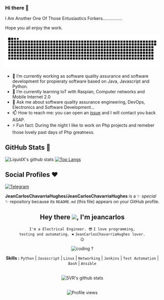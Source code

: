 ### Hi there 👋

I Am Another One Of Those Entusiastics Forkers................

Hope you all enjoy the work.

![snake gif](https://raw.githubusercontent.com/JeanCarlosChavarriaHughes/JeanCarlosChavarriaHughes/master/github-contribution-grid-snake.svg)

- 🔭 I’m currently working as software quality assurance and software development for propieraty software based on Java, Javascript and Python.
- 🌱 I’m currently learning IoT with Raspian, Computer networks and Mobile Internet 2.0
- 💬 Ask me about software quality assurance engineering, DevOps, Electronics and Software Development...
- 📫 How to reach me: you can open an [issue](https://github.com/JeanCarlosChavarriaHughes/JeanCarlosChavarriaHughes/issues) and I will contact you back ASAP.
- ⚡ Fun fact: During the night I like to work on Php projects and remeber those lovely past days of Php greatness.


## GitHub Stats 🌟

![LiquidX's github stats](https://github-readme-stats.vercel.app/api?username=JeanCarlosChavarriaHughes&theme=vue&count_private=true&show_icons=true&cache_seconds=1800)
[![Top Langs](https://github-readme-stats.vercel.app/api/top-langs/?username=JeanCarlosChavarriaHughes&layout=compact)](https://github.com/JeanCarlosChavarriaHughes/github-readme-stats)
<!-- ![counter](https://komarev.com/ghpvc/?username=JeanCarlosChavarriaHughes&style=flat-square) -->


## Social Profiles ♥️


[![Telegram](https://img.shields.io/badge/Telegram-FFFFFF?style=for-the-badge&logo=telegram&logoColor=white)](https://telegram.me/jeancarlos19)


**JeanCarlosChavarriaHughes/JeanCarlosChavarriaHughes** is a ✨ _special_ ✨ repository because its `README.md` (this file) appears on your GitHub profile.


<div align="center">
<h2>Hey there <img src="https://github.com/svr666/svr666/blob/master/gifs/Hi.gif" width="30px">, I'm jeancarlos</h2>

<div align="center" width="50">

<code>I'm a Electrical Engineer. 😎</code>
<code>I love programming, testing and automating. ❤</code>
<code>JeanCarlosChavarriaHughes lover. 😉</code>

<img src="https://github.com/svr666/svr666/blob/master/gifs/coding.gif" alt="coding ?">

<b>Skills :</b> <code>Python</code> | <code>Javascript</code> | <code>Linux</code> | <code>Networking</code> | <code>Jenkins</code> | <code>Test Automation</code> | <code>Bash</code> | <code>Ansible</code>

<br><img src="https://github-readme-stats.vercel.app/api?username=JeanCarlosChavarriaHughes&hide=prs,issues&show_icons=true&title_color=2979FF&text_color=ffffff&icon_color=2979FF&bg_color=151b24" alt="SVR's github stats">

<br><img src="https://gpvc.arturio.dev/JeanCarlosChavarriaHughes" alt="Profile views">

</div>
